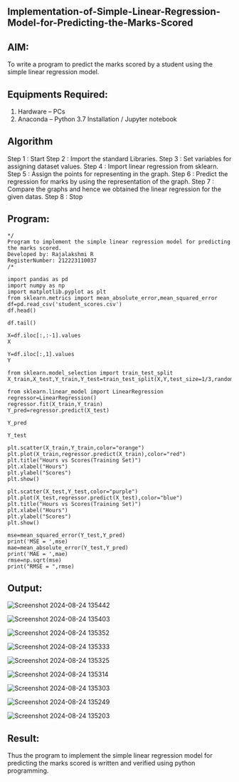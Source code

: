 ## Implementation-of-Simple-Linear-Regression-Model-for-Predicting-the-Marks-Scored

## AIM:
To write a program to predict the marks scored by a student using the simple linear regression model.

## Equipments Required:
1. Hardware – PCs
2. Anaconda – Python 3.7 Installation / Jupyter notebook

## Algorithm
Step 1 : Start
Step 2 : Import the standard Libraries.
Step 3 : Set variables for assigning dataset values.
Step 4 : Import linear regression from sklearn.
Step 5 : Assign the points for representing in the graph.
Step 6 : Predict the regression for marks by using the representation of the graph.
Step 7 : Compare the graphs and hence we obtained the linear regression for the given datas. 
Step 8 : Stop

## Program:
```
*/
Program to implement the simple linear regression model for predicting the marks scored.
Developed by: Rajalakshmi R
RegisterNumber: 212223110037
/*

import pandas as pd
import numpy as np
import matplotlib.pyplot as plt
from sklearn.metrics import mean_absolute_error,mean_squared_error
df=pd.read_csv('student_scores.csv')
df.head()

df.tail()

X=df.iloc[:,:-1].values
X

Y=df.iloc[:,1].values
Y

from sklearn.model_selection import train_test_split
X_train,X_test,Y_train,Y_test=train_test_split(X,Y,test_size=1/3,random_state=0)

from sklearn.linear_model import LinearRegression
regressor=LinearRegression()
regressor.fit(X_train,Y_train)
Y_pred=regressor.predict(X_test)
 
Y_pred

Y_test

plt.scatter(X_train,Y_train,color="orange")
plt.plot(X_train,regressor.predict(X_train),color="red")
plt.title("Hours vs Scores(Training Set)")
plt.xlabel("Hours")
plt.ylabel("Scores")
plt.show()

plt.scatter(X_test,Y_test,color="purple")
plt.plot(X_test,regressor.predict(X_test),color="blue")
plt.title("Hours vs Scores(Training Set)")
plt.xlabel("Hours")
plt.ylabel("Scores")
plt.show()

mse=mean_squared_error(Y_test,Y_pred)
print('MSE = ',mse)
mae=mean_absolute_error(Y_test,Y_pred)
print('MAE = ',mae)
rmse=np.sqrt(mse)
print("RMSE = ",rmse)

```

## Output:

![Screenshot 2024-08-24 135442](https://github.com/user-attachments/assets/9ee37ac3-13ec-4ad6-8ca7-c6a64a4bc359)

![Screenshot 2024-08-24 135403](https://github.com/user-attachments/assets/9095779b-3fa1-4674-a649-ac7a4041f72e)

![Screenshot 2024-08-24 135352](https://github.com/user-attachments/assets/c69b81ed-e356-4cff-8e97-292eab36bda2)

![Screenshot 2024-08-24 135333](https://github.com/user-attachments/assets/d83fc2bd-b302-4fcb-bcd2-c6c300085e86)

![Screenshot 2024-08-24 135325](https://github.com/user-attachments/assets/53d861c2-7826-4e5b-868c-1c6a866c577f)

![Screenshot 2024-08-24 135314](https://github.com/user-attachments/assets/fcda8e7b-2497-4f5b-a33f-ce2934999f8e)

![Screenshot 2024-08-24 135303](https://github.com/user-attachments/assets/6fb0f4c9-32f1-473b-aa66-8d05f6eb0cdb)

![Screenshot 2024-08-24 135249](https://github.com/user-attachments/assets/7643448b-1d3a-4ed6-93f9-6c4c58988280)

![Screenshot 2024-08-24 135203](https://github.com/user-attachments/assets/8a18c164-7ca7-4c7b-9070-52d0984922bf)


## Result:
Thus the program to implement the simple linear regression model for predicting the marks scored is written and verified using python programming.
